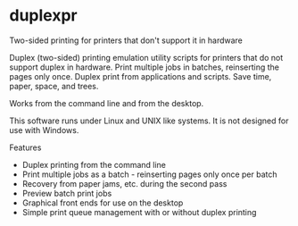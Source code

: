# duplexpr
Two-sided printing for printers that don't support it in hardware

Duplex (two-sided) printing emulation utility scripts for printers that do not support duplex in hardware. Print multiple jobs in batches, reinserting the pages only once. Duplex print from applications and scripts. Save time, paper, space, and trees.

Works from the command line and from the desktop.

This software runs under Linux and UNIX like systems. It is not designed for use with Windows.

Features

* Duplex printing from the command line
* Print multiple jobs as a batch - reinserting pages only once per batch
* Recovery from paper jams, etc. during the second pass
* Preview batch print jobs
* Graphical front ends for use on the desktop
* Simple print queue management with or without duplex printing
